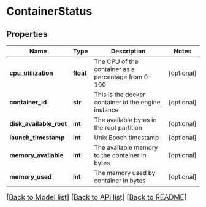 # ContainerStatus

## Properties
Name | Type | Description | Notes
------------ | ------------- | ------------- | -------------
**cpu_utilization** | **float** | The CPU of the container as a percentage from 0-100 | [optional] 
**container_id** | **str** | This is the docker container id the engine instance | [optional] 
**disk_available_root** | **int** | The available bytes in the root partition | [optional] 
**launch_timestamp** | **int** | Unix Epoch timestamp | [optional] 
**memory_available** | **int** | The available memory to the container in bytes | [optional] 
**memory_used** | **int** | The memory used by container in bytes | [optional] 

[[Back to Model list]](../README.md#documentation-for-models) [[Back to API list]](../README.md#documentation-for-api-endpoints) [[Back to README]](../README.md)

<style>
     p, ul, ol, li { font-size: 18px !important;}
</style>


